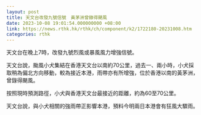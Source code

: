 ```yaml
---
layout: post
title: 天文台改發九號信號　黃茅洲曾錄得颶風
date: 2023-10-08 19:01:54.000000000 +08:00
link: https://news.rthk.hk/rthk/ch/component/k2/1722180-20231008.htm
categories: rthk
---
```


天文台在晚上7時，改發九號烈風或暴風風力增強信號。

天文台說，颱風小犬集結在香港天文台以南約70公里，過去一、兩小時，小犬採取稍為偏北方向移動，較為接近本港，雨帶亦有所增強，位於香港以南的黃茅洲，曾錄得颶風。

按照現時預測路徑，小犬與香港天文台最接近的距離，約為60至70公里。

天文台說，與小犬相關的強雨帶正影響本港，預料今明兩日本港會有狂風大驟雨。
